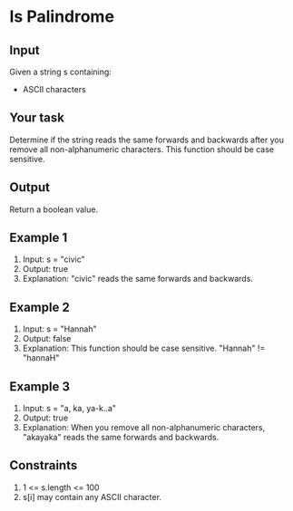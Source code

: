 # Is Palindrome

## Input

Given a string s containing:

- ASCII characters

## Your task

Determine if the string reads the same forwards and backwards after you remove all non-alphanumeric characters. This function should be case sensitive.

## Output

Return a boolean value.

## Example 1

1. Input: s = "civic"
2. Output: true
3. Explanation: "civic" reads the same forwards and backwards.

## Example 2

1. Input: s = "Hannah"
2. Output: false
3. Explanation: This function should be case sensitive. "Hannah" != "hannaH"

## Example 3

1. Input: s = "a, ka, ya-k..a"
2. Output: true
3. Explanation: When you remove all non-alphanumeric characters, "akayaka" reads the same forwards and backwards.

## Constraints

1. 1 <= s.length <= 100
2. s[i] may contain any ASCII character.
